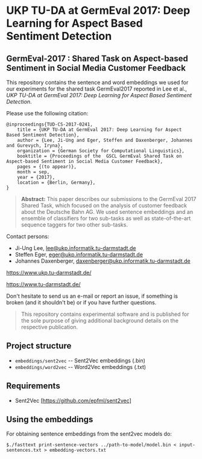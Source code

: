 # UKP TU-DA at GermEval 2017: Deep Learning for Aspect Based Sentiment Detection
## GermEval-2017 : Shared Task on Aspect-based Sentiment in Social Media Customer Feedback

This repository contains the sentence and word embeddings we used for our experiments for the shared task GermEval2017 reported in Lee et al., *UKP TU-DA at GermEval 2017: Deep Learning for Aspect Based Sentiment Detection*. 


Please use the following citation:

```
@inproceedings{TUD-CS-2017-0241,
	title = {UKP TU-DA at GermEval 2017: Deep Learning for Aspect Based Sentiment Detection},
	author = {Lee, Ji-Ung and Eger, Steffen and Daxenberger, Johannes and Gurevych, Iryna},
	organization = {German Society for Computational Linguistics},
	booktitle = {Proceedings of the  GSCL GermEval Shared Task on Aspect-based Sentiment in Social Media Customer Feedback},
	pages = {(to appear)},
	month = sep,
	year = {2017},
	location = {Berlin, Germany},
}
```


> **Abstract:** This paper describes our submissions to the GermEval 2017 Shared Task, which focused on the analysis of customer feedback about the Deutsche Bahn AG.
> We used sentence embeddings and an ensemble of classifiers for two sub-tasks as well as state-of-the-art sequence taggers for two other sub-tasks.


Contact persons:

  * Ji-Ung Lee, lee@ukp.informatik.tu-darmstadt.de 
  * Steffen Eger, eger@ukp.informatik.tu-darmstadt.de
  * Johannes Daxenberger, daxenberger@ukp.informatik.tu-darmstadt.de


https://www.ukp.tu-darmstadt.de/

https://www.tu-darmstadt.de/


Don't hesitate to send us an e-mail or report an issue, if something is broken (and it shouldn't be) or if you have further questions.

> This repository contains experimental software and is published for the sole purpose of giving additional background details on the respective publication. 

## Project structure

* `embeddings/sent2vec` -- Sent2Vec embeddings (.bin) 
* `embeddings/word2vec` -- Word2Vec embeddings (.txt)


## Requirements

* Sent2Vec [https://github.com/epfml/sent2vec]


## Using the embeddings

For obtaining sentence embeddings from the sent2vec models do:

```
$./fasttext print-sentence-vectors ../path-to-model/model.bin < input-sentences.txt > embedding-vectors.txt
```



